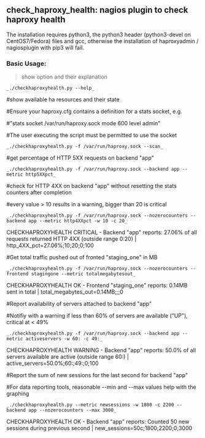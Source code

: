 ## check_haproxy_health: nagios plugin to check haproxy health

The installation requires python3, the python3 header (python3-devel on CentOS7/Fedora) files and gcc, 
otherwise the installation of haproxyadmin / nagiosplugin with pip3 will fail.


### Basic Usage:

> show option and their explanation

    _./checkhaproxyhealth.py --help_

#show available ha resources and their state

#Ensure your haproxy.cfg contains a definition for a stats socket, e.g.

#"stats socket /var/run/haproxy.sock mode 600 level admin"

#The user executing the script must be permitted to use the socket


    _./checkhaproxyhealth.py -f /var/run/haproxy.sock --scan_

#get percentage of HTTP 5XX requests on backend "app"

    _./checkhaproxyhealth.py -f /var/run/haproxy.sock --backend app --metric http5XXpct_

#check for HTTP 4XX on backend "app" without resetting the stats counters after completion

#every value > 10 results in a warning, bigger than 20 is critical

    _./checkhaproxyhealth.py -f /var/run/haproxy.sock --nozerocounters --backend app --metric http4XXpct -w 10 -c 20_

CHECKHAPROXYHEALTH CRITICAL - Backend "app" reports: 27.06% of all requests returned HTTP 4XX (outside range 0:20) | http_4XX_pct=27.06%;10;20;0;100


#Get total traffic pushed out of fronted "staging_one" in MB

    _./checkhaproxyhealth.py -f /var/run/haproxy.sock --nozerocounters --frontend stagingone --metric totalmegabytesout_

CHECKHAPROXYHEALTH OK - Frontend "staging_one" reports: 0.14MB sent in total | total_megabytes_out=0.14MB;;;0

#Report availability of servers attached to backend "app"

#Notifiy with a warning if less than 60% of servers are available ("UP"), critical at < 49%

    _./checkhaproxyhealth.py -f /var/run/haproxy.sock --backend app --metric activeservers -w 60: -c 49:_

  CHECKHAPROXYHEALTH WARNING - Backend "app" reports: 50.0% of all servers available are active (outside range 60:) | active_servers=50.0%;60:;49:;0;100

#Report the sum of new sessions for the last second for backend "app"

#For data reporting tools, reasonable --min and --max values help with the graphing

    _./checkhaproxyhealth.py --metric newsessions -w 1800 -c 2200 --backend app --nozerocounters --max 3000_

  CHECKHAPROXYHEALTH OK - Backend "app" reports: Counted 50 new sessions during previous second | new_sessions=50c;1800;2200;0;3000
